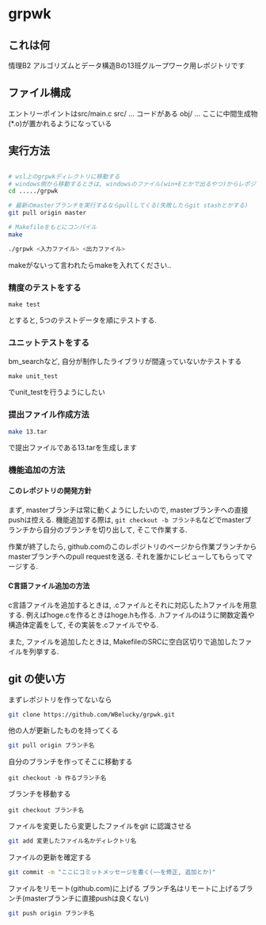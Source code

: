 # grpwk

## これは何
情理B2 アルゴリズムとデータ構造Bの13班グループワーク用レポジトリです

## ファイル構成

エントリーポイントはsrc/main.c
src/ ... コードがある
obj/ ... ここに中間生成物(*.o)が置かれるようになっている

## 実行方法
```bash

# wsl上のgrpwkディレクトリに移動する
# windows側から移動するときは, windowsのファイル(win+Eとかで出るやつ)からレポジトリのファイルまで移動してCtrl+L => wsl => Enterで行くと速い
cd ...../grpwk 

# 最新のmasterブランチを実行するならpullしてくる(失敗したらgit stashとかする)
git pull origin master

# Makefileをもとにコンパイル
make

./grpwk <入力ファイル> <出力ファイル>
```
makeがないって言われたらmakeを入れてください..

### 精度のテストをする
```
make test
```
とすると, 5つのテストデータを順にテストする.

### ユニットテストをする 
bm_searchなど, 自分が制作したライブラリが間違っていないかテストする
```
make unit_test
```
でunit_testを行うようにしたい

### 提出ファイル作成方法
```bash
make 13.tar
```
で提出ファイルである13.tarを生成します
### 機能追加の方法

#### このレポジトリの開発方針
まず, masterブランチは常に動くようにしたいので, masterブランチへの直接pushは控える.
機能追加する際は, `git checkout -b ブランチ名`などでmasterブランチから自分のブランチを切り出して, そこで作業する.

作業が終了したら, github.comのこのレポジトリのページから作業ブランチからmasterブランチへのpull requestを送る.
それを誰かにレビューしてもらってマージする.

#### C言語ファイル追加の方法
c言語ファイルを追加するときは, .cファイルとそれに対応した.hファイルを用意する.
例えばhoge.cを作るときはhoge.hも作る. .hファイルのほうに関数定義や構造体定義をして, その実装を.cファイルでやる.

また, ファイルを追加したときは, MakefileのSRCに空白区切りで追加したファイルを列挙する.

## git の使い方

まずレポジトリを作ってないなら
```bash
git clone https://github.com/WBelucky/grpwk.git
```

他の人が更新したものを持ってくる
```bash
git pull origin ブランチ名
```

自分のブランチを作ってそこに移動する
```
git checkout -b 作るブランチ名
```

ブランチを移動する
```
git checkout ブランチ名
```

ファイルを変更したら変更したファイルをgit に認識させる
```bash
git add 変更したファイル名かディレクトリ名
```

ファイルの更新を確定する
```bash
git commit -m "ここにコミットメッセージを書く(~~を修正, 追加とか)"
```

ファイルをリモート(github.com)に上げる
ブランチ名はリモートに上げるブランチ(masterブランチに直接pushは良くない)
```bash
git push origin ブランチ名
```
